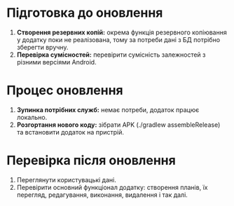 # Підготовка до оновлення
1. **Створення резервних копій:** окрема функція резервного копіювання у додатку поки не реалізована, тому за потреби дані з БД потрібно зберегти вручну.
2. **Перевірка сумісностей:** перевірити сумісність залежностей з різними версіями Android.

# Процес оновлення
1. **Зупинка потрібних служб:** немає потреби, додаток працює локально.
2. **Розгортання нового коду:** зібрати APK (./gradlew assembleRelease) та встановити додаток на пристрій.

# Перевірка після оновлення
1. Переглянути користувацькі дані.
2. Перевірити основний функціонал додатку: створення планів, їх перегляд, редагування, виконання, видалення і так далі.